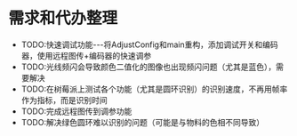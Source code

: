 # 需求和代办整理

- TODO:快速调试功能---将AdjustConfig和main重构，添加调试开关和编码器，使用远程图传+编码器的快速调参
- TODO:光线频闪会导致颜色二值化的图像也出现频闪问题（尤其是蓝色），需要解决
- TODO:在树莓派上测试各个功能（尤其是圆环识别）的识别速度，不再用帧率作为指标，而是识别时间
- TODO:完成远程图传到调参功能
- TODO:解决绿色圆环难以识别的问题（可能是与物料的色相不同导致）
